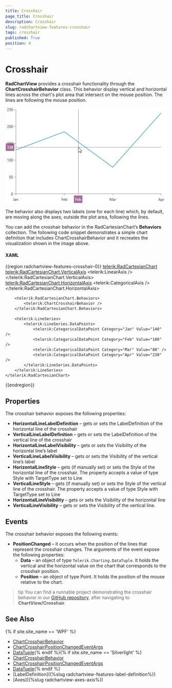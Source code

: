 ```yaml
---
title: Crosshair
page_title: Crosshair
description: Crosshair
slug: radchartview-features-crosshair
tags: crosshair
published: True
position: 4
---
```


# Crosshair

__RadChartView__ provides a crosshair functionality through the __ChartCrosshairBehavior__ class. This behavior display vertical and horizontal lines across the chart's plot area that intersect on the mouse position. The lines are following the mouse position.

![RadChartView - Crosshair Behavior](images/radchartview-features-behaviors-chrosshair_01.png)

The behavior also displays two labels (one for each line) which, by default, are moving along the axes, outside the plot area, following the lines.

You can add the crosshair behavior in the RadCartesianChart’s __Behaviors__ collection. The following code snippet demonstrates a simple chart definition that includes ChartCrosshairBehavior and it recreates the visualization shown in the image above.

#### __XAML__
{{region radchartview-features-crosshair-0}}
	<telerik:RadCartesianChart>
		<telerik:RadCartesianChart.VerticalAxis>
			<telerik:LinearAxis />
		</telerik:RadCartesianChart.VerticalAxis>            
		<telerik:RadCartesianChart.HorizontalAxis>
			<telerik:CategoricalAxis />
		</telerik:RadCartesianChart.HorizontalAxis>
		
		<telerik:RadCartesianChart.Behaviors>
			<telerik:ChartCrosshairBehavior />
		</telerik:RadCartesianChart.Behaviors>
		
		<telerik:LineSeries>
			<telerik:LineSeries.DataPoints>
				<telerik:CategoricalDataPoint Category="Jan" Value="140" />
				<telerik:CategoricalDataPoint Category="Feb" Value="180" />
				<telerik:CategoricalDataPoint Category="Mar" Value="80" />
				<telerik:CategoricalDataPoint Category="Apr" Value="230" />
			</telerik:LineSeries.DataPoints>
		</telerik:LineSeries>
	</telerik:RadCartesianChart>
{{endregion}}

## Properties

The crosshair behavior exposes the following properties:
* __HorizontalLineLabelDefinition__ – gets or sets the LabelDefinition of the horizontal line of the crosshair
* __VerticalLineLabelDefinition__ – gets or sets the LabelDefinition of the vertical line of the crosshair
* __HorizontalLineLabelVisibility__ – gets or sets the Visibility of the horizontal line’s label
* __VerticalLineLabelVisibility__ – gets or sets the Visibility of the vertical line’s label
* __HorizontalLineStyle__ – gets (if manually set) or sets the Style of the horizontal line of the crosshair. The property accepts a value of type Style with TargetType set to Line
* __VerticalLineStyle__ – gets (if manually set) or sets the Style of the vertical line of the crosshair. The property accepts a value of type Style with TargetType set to Line
* __HorizontalLineVisibility__ – gets or sets the Visibility of the horizontal line
* __VerticalLineVisibility__ – gets or sets the Visibility of the vertical line.	

## Events

The crosshair behavior exposes the following events:
* __PositionChanged__ – it occurs when the position of the lines that represent the crosshair changes. The arguments of the event expose the following properties:
	* __Data__ – an object of type `Telerik.Charting.DataTuple`. It holds the vertical and the horizontal value on the chart that corresponds to the crosshair position.
	* __Position__ – an object of type Point. It holds the position of the mouse relative to the chart.

>tip You can find a runnable project demonstrating the crosshair behavior in our [GitHub repository](https://github.com/telerik/xaml-sdk), after navigating to __ChartView/Crosshair__.
	
## See Also	
{% if site.site_name == 'WPF' %}
* [ChartCrosshairBehavior](https://docs.telerik.com/devtools/wpf/api/html/t_telerik_windows_controls_chartview_chartcrosshairbehavior.htm)
* [ChartCrosshairPositionChangedEventArgs](https://docs.telerik.com/devtools/wpf/api/html/t_telerik_windows_controls_chartview_chartcrosshairpositionchangedeventargs.htm)
* [DataTuple](https://docs.telerik.com/devtools/wpf/api/html/t_telerik_charting_datatuple.htm){% endif %}{% if site.site_name == 'Silverlight' %}
* [ChartCrosshairBehavior](https://docs.telerik.com/devtools/Silverlight/api/html/t_telerik_windows_controls_chartview_chartcrosshairbehavior.htm)
* [ChartCrosshairPositionChangedEventArgs](https://docs.telerik.com/devtools/silverlight/api/html/t_telerik_windows_controls_chartview_chartcrosshairpositionchangedeventargs.htm)
* [DataTuple](https://docs.telerik.com/devtools/silverlight/api/html/t_telerik_charting_datatuple.htm){% endif %}
* [LabelDefinition]({%slug radchartview-features-label-definition%})
* [Axes]({%slug radchartview-axes-axis%})
